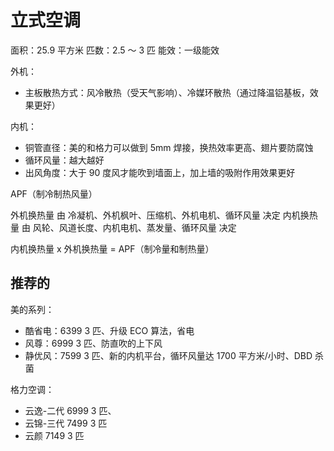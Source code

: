 # 立式空调

面积：25.9 平方米
匹数：2.5 ～ 3 匹
能效：一级能效

外机：

- 主板散热方式：风冷散热（受天气影响）、冷媒环散热（通过降温铝基板，效果更好）

内机：

- 铜管直径：美的和格力可以做到 5mm 焊接，换热效率更高、翅片要防腐蚀
- 循环风量：越大越好
- 出风角度：大于 90 度风才能吹到墙面上，加上墙的吸附作用效果更好

APF（制冷制热风量）

外机换热量 由 冷凝机、外机枫叶、压缩机、外机电机、循环风量 决定
内机换热量 由 风轮、风道长度、内机电机、蒸发量、循环风量 决定

内机换热量 x 外机换热量 = APF（制冷量和制热量）

## 推荐的

美的系列：

- 酷省电：6399 3 匹、升级 ECO 算法，省电
- 风尊：6999 3 匹、防直吹的上下风
- 静优风：7599 3 匹、新的内机平台，循环风量达 1700 平方米/小时、DBD 杀菌

格力空调：

- 云逸-二代 6999 3 匹、
- 云锦-三代 7499 3 匹
- 云颜 7149 3 匹
